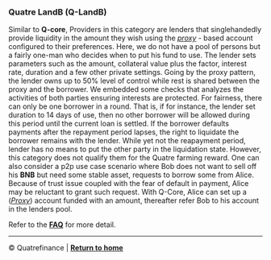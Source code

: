 
### Quatre LandB (Q-LandB)

Similar to **Q-core**, Providers in this category are lenders that singlehandedly provide liquidity in the amount they wish using the _[proxy]()_ - based account configured to their preferences. Here, we do not have a pool of persons but a fairly one-man who decides when to put his fund to use. The lender sets parameters such as the amount, collateral value plus the factor, interest rate, duration and a few other private settings. Going by the proxy pattern, the lender owns up to 50% level of control while rest is shared between the proxy and the borrower. We embedded some checks that analyzes the activities of both parties ensuring interests are protected. For fairness, there can only be one borrower in a round. That is, if for instance, the lender set duration to 14 days of use, then no other borrower will be allowed during this period until the current loan is settled. If the borrower defaults payments after the repayment period lapses, the right to liquidate the borrower remains with the lender. While yet not the reapayment period, lender has no means to put the other party in the liquidation state. However, this category does not qualify them for the Quatre farming reward.
One can also consider a p2p use case scenario where Bob does not want to sell off his **BNB** but need some stable asset, requests to borrow some from Alice. Because of trust issue coupled with the fear of default in payment, Alice may be reluctant to grant such request. With Q-Core, Alice can set up a (_[Proxy]()_) account funded with an amount, thereafter refer Bob to his account in the lenders pool.

Refer to the **[FAQ]()** for more detail.

---------------------------------
:copyright: Quatrefinance | **[Return to home](https://github.com/Quatre-Finance/Q-paper#concept-overview)**